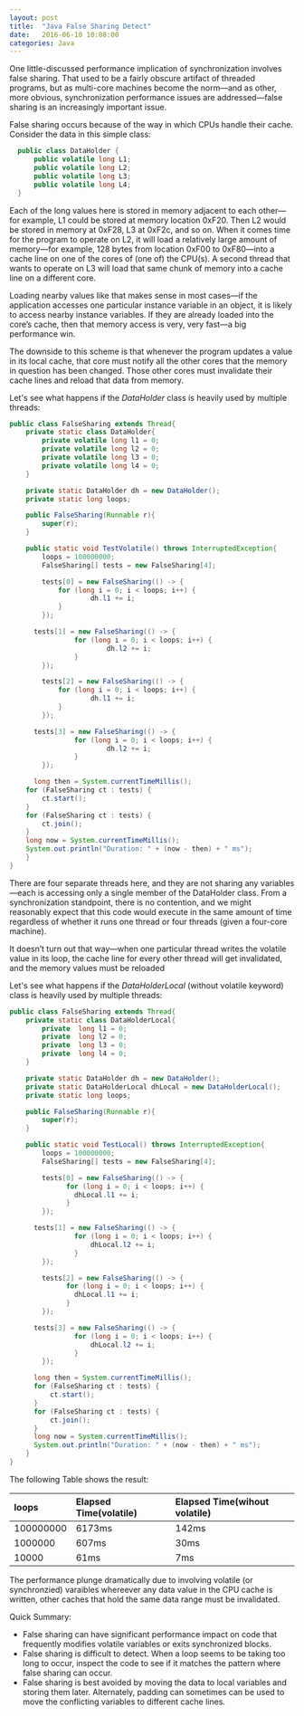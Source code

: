 ```yaml
---
layout: post
title:  "Java False Sharing Detect"
date:   2016-06-10 10:08:00
categories: Java
---
```


One little-discussed performance implication of synchronization involves false sharing. That used to be a fairly obscure artifact of threaded programs, but as multi-core machines become the norm—and as other, more obvious, synchronization performance issues are addressed—false sharing is an increasingly important issue.

False sharing occurs because of the way in which CPUs handle their cache. Consider the data in this simple class:

```java
  public class DataHolder {
      public volatile long L1;
      public volatile long L2;
      public volatile long L3;
      public volatile long L4;
  }
```
Each of the long values here is stored in memory adjacent to each other—for example, L1 could be stored at memory location 0xF20. Then L2 would be stored in memory at 0xF28, L3 at 0xF2c, and so on. When it comes time for the program to operate on L2, it will load a relatively large amount of memory—for example, 128 bytes from location 0xF00 to 0xF80—into a cache line on one of the cores of (one of) the CPU(s). A second thread that wants to operate on L3 will load that same chunk of memory into a cache line on a different core.

Loading nearby values like that makes sense in most cases—if the application accesses one particular instance variable in an object, it is likely to access nearby instance variables. If they are already loaded into the core’s cache, then that memory access is very, very fast—a big performance win.

The downside to this scheme is that whenever the program updates a value in its local cache, that core must notify all the other cores that the memory in question has been changed. Those other cores must invalidate their cache lines and reload that data from memory.

Let's see what happens if the *DataHolder* class is heavily used by multiple threads:

```java
public class FalseSharing extends Thread{
	private static class DataHolder{
		private volatile long l1 = 0;
		private volatile long l2 = 0;
		private volatile long l3 = 0;
		private volatile long l4 = 0;
	}

	private static DataHolder dh = new DataHolder();
	private static long loops;

	public FalseSharing(Runnable r){
		super(r);
	}

	public static void TestVolatile() throws InterruptedException{
		loops = 100000000;
		FalseSharing[] tests = new FalseSharing[4];

		tests[0] = new FalseSharing(() -> {
            for (long i = 0; i < loops; i++) {
                    dh.l1 += i;
            }
	    });

	  tests[1] = new FalseSharing(() -> {
	            for (long i = 0; i < loops; i++) {
	                    dh.l2 += i;
	            }
	    });

		tests[2] = new FalseSharing(() -> {
            for (long i = 0; i < loops; i++) {
                    dh.l1 += i;
            }
	    });

	  tests[3] = new FalseSharing(() -> {
	            for (long i = 0; i < loops; i++) {
	                    dh.l2 += i;
	            }
	    });

	  long then = System.currentTimeMillis();
    for (FalseSharing ct : tests) {
        ct.start();
    }
    for (FalseSharing ct : tests) {
        ct.join();
    }
    long now = System.currentTimeMillis();
    System.out.println("Duration: " + (now - then) + " ms");
	}
}
```

There are four separate threads here, and they are not sharing any variables—each is accessing only a single member of the DataHolder class. From a synchronization standpoint, there is no contention, and we might reasonably expect that this code would execute in the same amount of time regardless of whether it runs one thread or four threads (given a four-core machine).

It doesn’t turn out that way—when one particular thread writes the volatile value in its loop, the cache line for every other thread will get invalidated, and the memory values must be reloaded

Let's see what happens if the *DataHolderLocal* (without volatile keyword) class is heavily used by multiple threads:

```java
public class FalseSharing extends Thread{
  	private static class DataHolderLocal{
  		private  long l1 = 0;
  		private  long l2 = 0;
  		private  long l3 = 0;
  		private  long l4 = 0;
  	}

  	private static DataHolder dh = new DataHolder();
  	private static DataHolderLocal dhLocal = new DataHolderLocal();
  	private static long loops;

  	public FalseSharing(Runnable r){
  		super(r);
  	}

  	public static void TestLocal() throws InterruptedException{
  		loops = 100000000;
  		FalseSharing[] tests = new FalseSharing[4];

  		tests[0] = new FalseSharing(() -> {
              for (long i = 0; i < loops; i++) {
              	dhLocal.l1 += i;
              }
  	    });

  	  tests[1] = new FalseSharing(() -> {
  	            for (long i = 0; i < loops; i++) {
  	            	dhLocal.l2 += i;
  	            }
  	    });

  		tests[2] = new FalseSharing(() -> {
              for (long i = 0; i < loops; i++) {
              	dhLocal.l1 += i;
              }
  	    });

  	  tests[3] = new FalseSharing(() -> {
  	            for (long i = 0; i < loops; i++) {
  	            	dhLocal.l2 += i;
  	            }
  	    });

  	  long then = System.currentTimeMillis();
      for (FalseSharing ct : tests) {
          ct.start();
      }
      for (FalseSharing ct : tests) {
          ct.join();
      }
      long now = System.currentTimeMillis();
      System.out.println("Duration: " + (now - then) + " ms");
  	}
}
```

The following Table shows the result:


|loops         | Elapsed Time(volatile) | Elapsed Time(wihout volatile)|
|:-------------|:-----------------------|:-----------------------------|
|100000000     |     6173ms             |          142ms               |
|1000000       |     607ms              |           30ms               |
|10000         |     61ms               |           7ms                |


The performance plunge dramatically due to involving volatile (or synchronzied) varaibles whereever any data value in the CPU cache is written, other caches that hold the same data range must be invalidated.

Quick Summary:
  * False sharing can have significant performance impact on code that frequently modifies volatile variables or exits synchronized blocks.
  * False sharing is difficult to detect. When a loop seems to be taking too long to occur, inspect the code to see if it matches the pattern where false sharing can occur.
  * False sharing is best avoided by moving the data to local variables and storing them later. Alternately, padding can sometimes can be used to move the conflicting variables to different cache lines.
